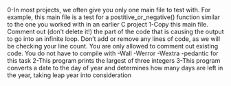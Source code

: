 0-In most projects, we often give you only one main file to test with. For example, this main file is a test for a postitive_or_negative() function similar to the one you worked with in an earlier C project
1-Copy this main file. Comment out (don’t delete it!) the part of the code that is causing the output to go into an infinite loop.
Don’t add or remove any lines of code, as we will be checking your line count. You are only allowed to comment out existing code.
You do not have to compile with -Wall -Werror -Wextra -pedantic for this task
2-This program prints the largest of three integers
3-This program converts a date to the day of year and determines how many days are left in the year, taking leap year into consideration
